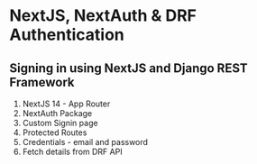 # NextJS, NextAuth & DRF Authentication

## Signing in using NextJS and Django REST Framework

1. NextJS 14 - App Router
2. NextAuth Package
3. Custom Signin page
4. Protected Routes
5. Credentials - email and password
6. Fetch details from DRF API
